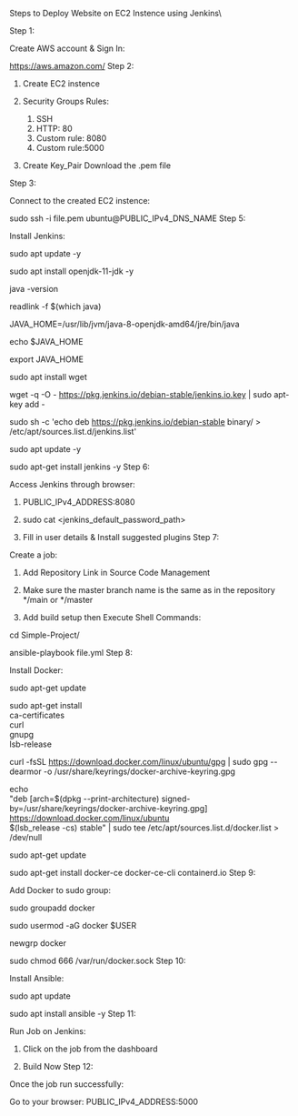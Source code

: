 Steps to Deploy Website on EC2 Instence using Jenkins\

Step 1:

Create AWS account & Sign In:

https://aws.amazon.com/
Step 2:

1. Create EC2 instence

2. Security Groups Rules:
    1. SSH
    2. HTTP: 80
    3. Custom rule: 8080
    4. Custom rule:5000

3. Create Key_Pair
    Download the .pem file

Step 3:

Connect to the created EC2 instence:

sudo ssh -i file.pem ubuntu@PUBLIC_IPv4_DNS_NAME
Step 5:

Install Jenkins:

sudo apt update -y

sudo apt install openjdk-11-jdk -y

java -version

readlink -f $(which java)

JAVA_HOME=/usr/lib/jvm/java-8-openjdk-amd64/jre/bin/java

echo $JAVA_HOME

export JAVA_HOME

sudo apt install wget 

wget -q -O - https://pkg.jenkins.io/debian-stable/jenkins.io.key | sudo apt-key add -

sudo sh -c 'echo deb https://pkg.jenkins.io/debian-stable binary/ > \
/etc/apt/sources.list.d/jenkins.list'

sudo apt update -y 

sudo apt-get install jenkins -y
Step 6:

Access Jenkins through browser:

  1. PUBLIC_IPv4_ADDRESS:8080

  2. sudo cat <jenkins_default_password_path>

  3. Fill in user details & Install suggested plugins
Step 7:

Create a job:

  1. Add Repository Link in Source Code Management

  2. Make sure the master branch name is the same as in the repository */main  or */master

  3. Add build setup then Execute Shell 
Commands:

cd Simple-Project/

ansible-playbook file.yml
Step 8:

Install Docker:

sudo apt-get update

sudo apt-get install \
    ca-certificates \
    curl \
    gnupg \
    lsb-release

curl -fsSL https://download.docker.com/linux/ubuntu/gpg | sudo gpg --dearmor -o /usr/share/keyrings/docker-archive-keyring.gpg

echo \
  "deb [arch=$(dpkg --print-architecture) signed-by=/usr/share/keyrings/docker-archive-keyring.gpg] https://download.docker.com/linux/ubuntu \
  $(lsb_release -cs) stable" | sudo tee /etc/apt/sources.list.d/docker.list > /dev/null

sudo apt-get update

sudo apt-get install docker-ce docker-ce-cli containerd.io
Step 9:

Add Docker to sudo group:

sudo groupadd docker

sudo usermod -aG docker $USER

newgrp docker 

sudo chmod 666 /var/run/docker.sock
Step 10:

Install Ansible:

sudo apt update

sudo apt install ansible -y
Step 11:

Run Job on Jenkins:

  1. Click on the job from the dashboard

  2. Build Now
Step 12:

Once the job run successfully:

Go to your browser: PUBLIC_IPv4_ADDRESS:5000
